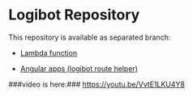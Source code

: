 # Logibot Repository #

This repository is available as separated branch:

* [Lambda function](https://github.com/surya-alive/logibot/tree/lambda-function)

* [Angular apps (logibot route helper)](https://github.com/surya-alive/logibot/tree/route-helper)

###video is here:###
https://youtu.be/VvtE1LKU4Y8
